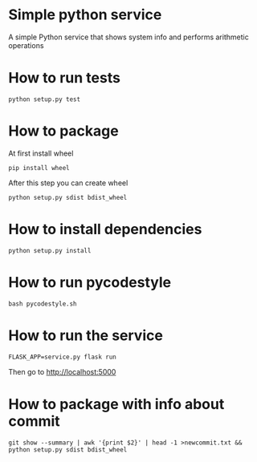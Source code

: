 # Simple python service
A simple Python service that shows system info and performs arithmetic operations

# How to run tests
```
python setup.py test
```

# How to package
At first install wheel
```
pip install wheel
```
After this step you can create wheel
```
python setup.py sdist bdist_wheel
```

# How to install dependencies
```
python setup.py install
```
# How to run pycodestyle
```
bash pycodestyle.sh
```
# How to run the service
```
FLASK_APP=service.py flask run
```
Then go to [http://localhost:5000](http://localhost:5000)

# How to package with info about commit
```
git show --summary | awk '{print $2}' | head -1 >newcommit.txt && python setup.py sdist bdist_wheel
```
